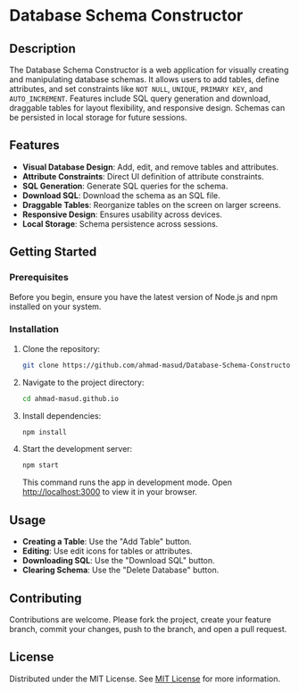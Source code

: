 # Database Schema Constructor

## Description
The Database Schema Constructor is a web application for visually creating and manipulating database schemas. It allows users to add tables, define attributes, and set constraints like `NOT NULL`, `UNIQUE`, `PRIMARY KEY`, and `AUTO_INCREMENT`. Features include SQL query generation and download, draggable tables for layout flexibility, and responsive design. Schemas can be persisted in local storage for future sessions.

## Features
- **Visual Database Design**: Add, edit, and remove tables and attributes.
- **Attribute Constraints**: Direct UI definition of attribute constraints.
- **SQL Generation**: Generate SQL queries for the schema.
- **Download SQL**: Download the schema as an SQL file.
- **Draggable Tables**: Reorganize tables on the screen on larger screens.
- **Responsive Design**: Ensures usability across devices.
- **Local Storage**: Schema persistence across sessions.

## Getting Started

### Prerequisites
Before you begin, ensure you have the latest version of Node.js and npm installed on your system.

### Installation
1. Clone the repository:
   ```bash
   git clone https://github.com/ahmad-masud/Database-Schema-Constructor
   ```
2. Navigate to the project directory:
   ```bash
   cd ahmad-masud.github.io
   ```
3. Install dependencies:
   ```bash
   npm install
   ```
4. Start the development server:
   ```bash
   npm start
   ```
   This command runs the app in development mode. Open [http://localhost:3000](http://localhost:3000) to view it in your browser.
   
## Usage
- **Creating a Table**: Use the "Add Table" button.
- **Editing**: Use edit icons for tables or attributes.
- **Downloading SQL**: Use the "Download SQL" button.
- **Clearing Schema**: Use the "Delete Database" button.

## Contributing
Contributions are welcome. Please fork the project, create your feature branch, commit your changes, push to the branch, and open a pull request.

## License
Distributed under the MIT License. See [MIT License](LICENSE) for more information.
